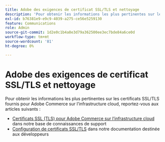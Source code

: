 ```yaml
---
title: Adobe des exigences de certificat SSL/TLS et nettoyage
description: 'Pour obtenir les informations les plus pertinentes sur les certificats SSL/TLS fournis pour Adobe Commerce sur l’infrastructure cloud, reportez-vous aux articles suivants :'
exl-id: b76381e9-e9c9-4039-a275-ce56e5259130
feature: Communications
role: Admin
source-git-commit: 1d2e0c1b4a8e3d79a362500ee3ec7bde84a6ce0d
workflow-type: tm+mt
source-wordcount: '81'
ht-degree: 0%

---
```


# Adobe des exigences de certificat SSL/TLS et nettoyage

Pour obtenir les informations les plus pertinentes sur les certificats SSL/TLS fournis pour Adobe Commerce sur l’infrastructure cloud, reportez-vous aux articles suivants :

* [Certificats SSL (TLS) pour Adobe Commerce sur l’infrastructure cloud](/help/how-to/general/ssl-tls-certificates-for-magento-commerce-cloud-faq.md) dans notre base de connaissances de support
* [Configuration de certificats SSL/TLS](https://devdocs.magento.com/cloud/cdn/configure-fastly.html#provision-ssltls-certificates) dans notre documentation destinée aux développeurs
